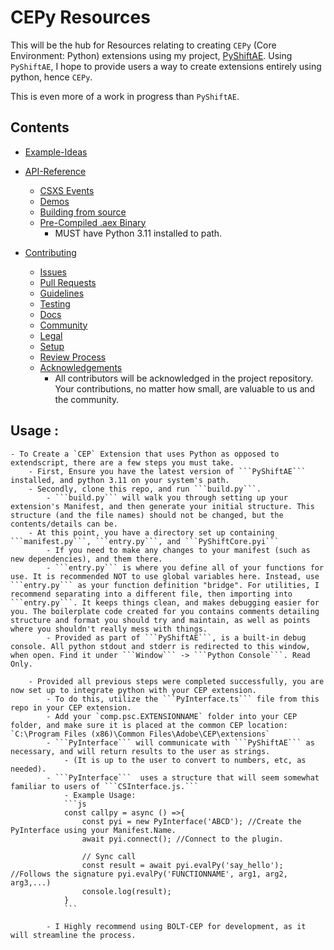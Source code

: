 # CEPy Resources
This will be the hub for Resources relating to creating `CEPy` (Core Environment: Python) extensions using my project, [PyShiftAE](https://github.com/Trentonom0r3/PyShiftAE).
Using `PyShiftAE`, I hope to provide users a way to create extensions entirely using python, hence `CEPy`. 

This is even more of a work in progress than `PyShiftAE`. 

## Contents
- [Example-Ideas](#example-ideas)
- [API-Reference](https://github.com/Trentonom0r3/PyShiftAE/wiki/API-Reference)
    - [CSXS Events](https://github.com/Trentonom0r3/PyShiftAE/wiki/CSXS-Utils)
    - [Demos](https://github.com/Trentonom0r3/PyShiftAE/wiki/Demos)
    - [Building from source](https://github.com/Trentonom0r3/PyShiftAE/wiki/Building-from-source)
    - [Pre-Compiled .aex Binary](https://github.com/Trentonom0r3/PyShiftAE/blob/main/dist/PyShiftAE.aex)
      - MUST have Python 3.11 installed to path.
  
- [Contributing](https://github.com/Trentonom0r3/PyShiftAE/blob/main/CONTRIBUTING.md)
    - [Issues](https://github.com/Trentonom0r3/PyShiftAE/blob/main/CONTRIBUTING.md#reporting-issues)
    - [Pull Requests](https://github.com/Trentonom0r3/PyShiftAE/blob/main/CONTRIBUTING.md#submitting-pull-requests)
    - [Guidelines](https://github.com/Trentonom0r3/PyShiftAE/blob/main/CONTRIBUTING.md#code-guidelines)
    - [Testing](https://github.com/Trentonom0r3/PyShiftAE/blob/main/CONTRIBUTING.md#testing)
    - [Docs](https://github.com/Trentonom0r3/PyShiftAE/blob/main/CONTRIBUTING.md#docs)
    - [Community](https://github.com/Trentonom0r3/PyShiftAE/blob/main/CONTRIBUTING.md#community-interaction)
    - [Legal](https://github.com/Trentonom0r3/PyShiftAE/blob/main/CONTRIBUTING.md#legal)
    - [Setup](https://github.com/Trentonom0r3/PyShiftAE/blob/main/CONTRIBUTING.md#environment-setup)
    - [Review Process](https://github.com/Trentonom0r3/PyShiftAE/blob/main/CONTRIBUTING.md#review-process)
    - [Acknowledgements](https://github.com/Trentonom0r3/PyShiftAE/blob/main/CONTRIBUTING.md#acknowledgements)
      - All contributors will be acknowledged in the project repository. Your contributions, no matter how small, are valuable to us and the community.

## Usage :
    - To Create a `CEP` Extension that uses Python as opposed to extendscript, there are a few steps you must take.
        - First, Ensure you have the latest version of ```PyShiftAE``` installed, and python 3.11 on your system's path.
        - Secondly, clone this repo, and run ```build.py```.
            - ```build.py``` will walk you through setting up your extension's Manifest, and then generate your initial structure. This structure (and the file names) should not be changed, but the contents/details can be. 
        - At this point, you have a directory set up containing ```manifest.py```, ```entry.py```, and ```PyShiftCore.pyi```
            - If you need to make any changes to your manifest (such as new dependencies), and them there.
            - ```entry.py``` is where you define all of your functions for use. It is recommended NOT to use global variables here. Instead, use ```entry.py``` as your function definition "bridge". For utilities, I recommend separating into a different file, then importing into ```entry.py```. It keeps things clean, and makes debugging easier for you. The boilerplate code created for you contains comments detailing structure and format you should try and maintain, as well as points where you shouldn't really mess with things. 
            - Provided as part of ```PyShiftAE```, is a built-in debug console. All python stdout and stderr is redirected to this window, when open. Find it under ```Window``` -> ```Python Console```. Read Only. 
    
        - Provided all previous steps were completed successfully, you are now set up to integrate python with your CEP extension. 
            - To do this, utilize the ```PyInterface.ts``` file from this repo in your CEP extension.
            - Add your `comp.psc.EXTENSIONNAME` folder into your CEP folder, and make sure it is placed at the common CEP location: `C:\Program Files (x86)\Common Files\Adobe\CEP\extensions` 
            - ```PyInterface``` will communicate with ```PyShiftAE``` as necessary, and will return results to the user as strings.
                - (It is up to the user to convert to numbers, etc, as needed).
            - ```PyInterface```  uses a structure that will seem somewhat familiar to users of ```CSInterface.js.```
                - Example Usage:
                ```js
                const callpy = async () =>{
                    const pyi = new PyInterface('ABCD'); //Create the PyInterface using your Manifest.Name.
                    await pyi.connect(); //Connect to the plugin.

                    // Sync call
                    const result = await pyi.evalPy('say_hello'); //Follows the signature pyi.evalPy('FUNCTIONNAME', arg1, arg2, arg3,...)
                    console.log(result);
                }
                ```

            - I Highly recommend using BOLT-CEP for development, as it will streamline the process. 